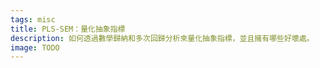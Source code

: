```yaml
---
tags: misc
title: PLS-SEM：量化抽象指標
description: 如何透過數學歸納和多次回歸分析來量化抽象指標，並且擁有哪些好壞處。
image: TODO
---
```

